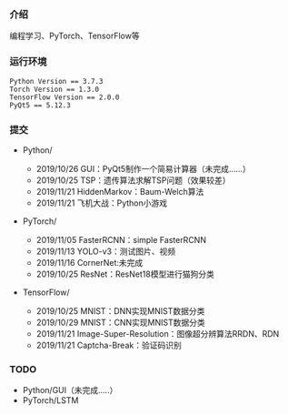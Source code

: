 ### 介绍
编程学习、PyTorch、TensorFlow等

### 运行环境

```
Python Version == 3.7.3
Torch Version == 1.3.0
TensorFlow Version == 2.0.0
PyQt5 == 5.12.3
```

### 提交

* Python/
   * 2019/10/26 GUI：PyQt5制作一个简易计算器（未完成......）
   * 2019/10/25 TSP：遗传算法求解TSP问题（效果较差）
   * 2019/11/21 HiddenMarkov：Baum-Welch算法
   * 2019/11/21 飞机大战：Python小游戏
* PyTorch/
   * 2019/11/05 FasterRCNN：simple FasterRCNN
   * 2019/11/13 YOLO-v3：测试图片、视频
   * 2019/11/16 CornerNet:未完成
   * 2019/10/25 ResNet：ResNet18模型进行猫狗分类

* TensorFlow/
   * 2019/10/25 MNIST：DNN实现MNIST数据分类
   * 2019/10/29 MNIST：CNN实现MNIST数据分类
   * 2019/11/21 Image-Super-Resolution：图像超分辨算法RRDN、RDN
   * 2019/11/21 Captcha-Break：验证码识别


### TODO
* Python/GUI（未完成.....）
* PyTorch/LSTM

